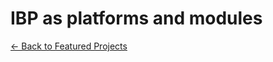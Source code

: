 # IBP as platforms and modules

<p><a href="/#featured-projects">← Back to Featured Projects</a></p>